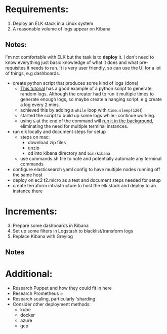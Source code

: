 # Requirements:
1. Deploy an ELK stack in a Linux system
2. A reasonable volume of logs appear on Kibana

## Notes:
I'm not comfortable with ELK but the task is to **deploy** it. I don't need to know everything just basic knowledge of what it does and what pre-requisites it needs to run. It is very user friendly, so can use the UI for a lot of things, e.g dashboards. 


- create python script that produces some kind of logs (done)
    - [This tutorial](https://www.freecodecamp.org/news/how-to-use-elasticsearch-logstash-and-kibana-to-visualise-logs-in-python-in-realtime-acaab281c9de/) has a good example of a python script to generate random logs. Although the creator had to run it multiple times to generate enough logs, so maybe create a hanging script. e.g create a log every 2 mins. 
    - achieved this by adding a `while` loop with `time.sleep(120`))
    - started the script to build up some logs while i continue working. 
    - using `&` at the end of the command will [run it in the background](https://www.maketecheasier.com/run-bash-commands-background-linux/), eliminating the need for multiple terminal instances. 
- run elk locally and document steps for setup
    - steps on mac: 
        - download zip files 
        - unzip 
        - cd into kibana directory and `bin/kibana` 
    - use commands.sh file to note and potentially automate any terminal commands
- configure elasticsearch yaml config to have multiple nodes running off the same host 
- deploy on ec2 t2.micro as a test and document steps needed for setup
- create terraform infrastructure to host the elk stack and deploy to an instance there

# Increments:
3. Prepare some dashboards in Kibana
4. Set up some filters in Logstash to blacklist/transform logs
5. Replace Kibana with Greylog

## Notes

# Additional: 
- Research Puppet and how they could fit in here
- Research Prometheus ~
- Research scaling, particularly 'sharding' 
- Consider other deployment methods:
    - kube
    - docker
    - azure
    - gcp 
